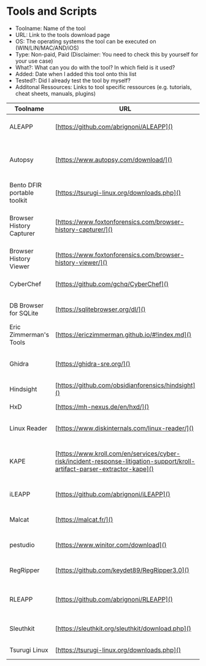# Tools and Scripts

- Toolname: Name of the tool
- URL: Link to the tools download page
- OS: The operating systems the tool can be executed on (WIN/LIN/MAC/AND/iOS)
- Type: Non-paid, Paid (Disclaimer: You need to check this by yourself for your use case)
- What?: What can you do with the tool? In which field is it used?
- Added: Date when I added this tool onto this list
- Tested?: Did I already test the tool by myself?
- Additonal Ressources: Links to tool specific ressources (e.g. tutorials, cheat sheets, manuals, plugins)


|Toolname | URL | OS | Type | What? | Added | Tested? | Additional Ressources |
| --- | --- | --- | ---| --- | --- | --- | --- | 
|ALEAPP |[https://github.com/abrignoni/ALEAPP]()|WIN, LIN, MAC|Non-Paid| Android Artifact Parser| 2022/10/06 | Yes | |
|Autopsy |[https://www.autopsy.com/download/]()|WIN, LIN, MAC|Non-Paid| Digital Forensics Suite| 2022/10/06 | Yes | Plugins: <br> [https://github.com/sleuthkit/autopsy_addon_modules]() <br> [https://github.com/markmckinnon/Autopsy-Plugins]()|
| Bento DFIR portable toolkit |[https://tsurugi-linux.org/downloads.php]()|-|Non-Paid| DFIR toolkit <br> Live Forensics| 2022/10/06 | Yes | |
| Browser History Capturer|[https://www.foxtonforensics.com/browser-history-capturer/]()|WIN|Non-Paid| Browser Artifecat Capturer <br> Live Forensics | 2022/10/06 | Yes | |
| Browser History Viewer|[https://www.foxtonforensics.com/browser-history-viewer/]()|WIN|Non-Paid| Browser Forensics | 2022/10/06 | Yes | |
| CyberChef|[https://github.com/gchq/CyberChef]()|WIN, LIN, MAC|Non-Paid| Data Analysis | 2022/10/06 | Yes |Live Demo: <br> https://gchq.github.io/CyberChef/ |
|DB Browser for SQLite |[https://sqlitebrowser.org/dl/]()|WIN, LIN, MAC|Non-Paid| SQLite Tool | 2022/10/06 | Yes | |
| Eric Zimmerman's Tools |[https://ericzimmerman.github.io/#!index.md]()|WIN|Non-Paid| Toolkit <br> Artifact Parsing | 2022/10/06 | Yes | Cheat Sheet: <br> [https://www.sans.org/posters/eric-zimmerman-tools-cheat-sheet/]()|
| Ghidra |[https://ghidra-sre.org/]()|WIN, LIN, MAC|Non-Paid| Reverse Engineering,<br> Binary Analysis| 2022/10/06 | Yes | |
| Hindsight |[https://github.com/obsidianforensics/hindsight]()|WIN, LIN|Non-Paid| Browser Forensics| 2022/10/06 | Yes | |
| HxD |[https://mh-nexus.de/en/hxd/]()|WIN|Non-Paid| Hex Editor| 2022/10/06 | Yes | |
|Linux Reader |[https://www.diskinternals.com/linux-reader/]()|WIN|Non-Paid, Paid| File System Reader| 2022/10/06 | Yes | |
| KAPE |[https://www.kroll.com/en/services/cyber-risk/incident-response-litigation-support/kroll-artifact-parser-extractor-kape]()|WIN|Non-Paid, Paid| Incident Response,<br> Artifact Collection and Parsing| 2022/10/06 | Yes | |
|iLEAPP |[https://github.com/abrignoni/iLEAPP]()|WIN, LIN, MAC|Non-Paid| iOS Artifact Parser| 2022/10/06 | Yes | |
| Malcat |[https://malcat.fr/]()|WIN, LIN|Non-Paid, Paid| Binary Analysis| 2022/10/06 | No | |
| pestudio |[https://www.winitor.com/download]()|WIN|Non-Paid, Paid| Binary Analysis| 2022/10/06 | Yes | |
| RegRipper |[https://github.com/keydet89/RegRipper3.0]()|WIN, LIN|Non-Paid| Windows Registry Parser| 2022/10/06 | Yes | |
|RLEAPP |[https://github.com/abrignoni/RLEAPP]()|WIN, LIN, MAC|Non-Paid| (Cloud) Returns Artifact Parser| 2022/10/06 | Yes | |
|Sleuthkit |[https://sleuthkit.org/sleuthkit/download.php]()|WIN, LIN|Non-Paid| File System Forensics| 2022/10/06 | Yes | Wiki: <br> [http://wiki.sleuthkit.org/index.php?title=TSK_Tool_Overview]() |
| Tsurugi Linux |[https://tsurugi-linux.org/downloads.php]()|-|Non-Paid| Forensic OS| 2022/10/06 | Yes | |
